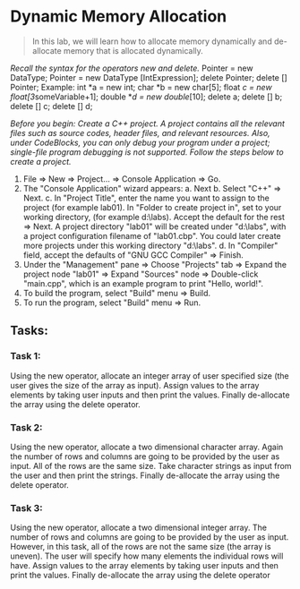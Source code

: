 # Dynamic Memory Allocation
> In this lab, we will learn how to allocate memory dynamically and de-allocate memory that is allocated dynamically.

*Recall the syntax for the operators new and delete.*
Pointer = new DataType;
Pointer = new DataType [IntExpression];
delete Pointer;
delete [] Pointer;
Example:
int *a = new int;
char *b = new char[5];
float *c = new float[3*someVariable+1];
double **d = new double*[10];
delete a;
delete [] b;
delete [] c;
delete [] d;

*Before you begin: Create a C++ project. A project contains all the relevant files such as source codes, header files,
and relevant resources. Also, under CodeBlocks, you can only debug your program under a project; single-file
program debugging is not supported. Follow the steps below to create a project.*

1. File ⇒ New ⇒ Project... ⇒ Console Application ⇒ Go.
2. The "Console Application" wizard appears:
a. Next
b. Select "C++" ⇒ Next.
c. In "Project Title", enter the name you want to assign to the project (for example lab01). In "Folder to
create project in", set to your working directory, (for example d:\labs). Accept the default for the rest ⇒
Next. A project directory "lab01" will be created under "d:\labs", with a project configuration filename
of "lab01.cbp". You could later create more projects under this working directory "d:\labs".
d. In "Compiler" field, accept the defaults of "GNU GCC Compiler" ⇒ Finish.
3. Under the "Management" pane ⇒ Choose "Projects" tab ⇒ Expand the project node "lab01" ⇒ Expand
"Sources" node ⇒ Double-click "main.cpp", which is an example program to print "Hello, world!".
4. To build the program, select "Build" menu ⇒ Build.
5. To run the program, select "Build" menu ⇒ Run.

## Tasks:
### Task 1: 
Using the new operator, allocate an integer array of user specified size (the user gives the size of the array as
input). Assign values to the array elements by taking user inputs and then print the values. Finally de-allocate the array
using the delete operator.

### Task 2: 
Using the new operator, allocate a two dimensional character array. Again the number of rows and columns
are going to be provided by the user as input. All of the rows are the same size. Take character strings as input from
the user and then print the strings. Finally de-allocate the array using the delete operator.
### Task 3: 
Using the new operator, allocate a two dimensional integer array. The number of rows and columns are going
to be provided by the user as input. However, in this task, all of the rows are not the same size (the array is uneven).
The user will specify how many elements the individual rows will have. Assign values to the array elements by taking
user inputs and then print the values. Finally de-allocate the array using the delete operator
